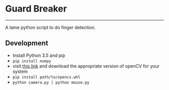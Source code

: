 # Guard Breaker
---------------

A lame python script to do finger detection.

## Development

* Install Python 3.5 and pip
* `pip install numpy`
* visit [this link](http://www.lfd.uci.edu/~gohlke/pythonlibs/#opencv) and download the appropriate version of openCV for your system
* `pip install path/to/opencv.whl`
* `python camera.py | python mouse.py`
